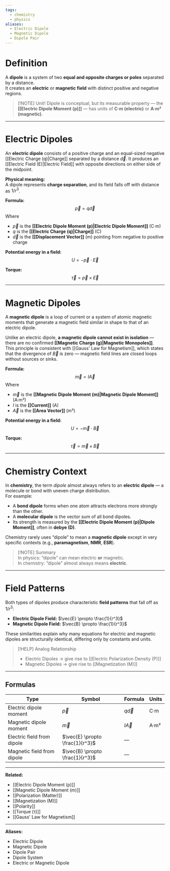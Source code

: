 ```yaml
---
tags:
  - chemistry
  - physics
aliases:
  - Electric Dipole
  - Magnetic Dipole
  - Dipole Pair
---
```

# Definition
A **dipole** is a system of two **equal and opposite charges or poles** separated by a distance.  
It creates an **electric** or **magnetic field** with distinct positive and negative regions. 

> [!NOTE] Unit!
> Dipole is conceptual, but its measurable property — the **[[Electric Dipole Moment (p)]]** — has units of **C·m (electric)** or **A·m² (magnetic)**.

---

# Electric Dipoles
An **electric dipole** consists of a positive charge and an equal-sized negative [[Electric Charge (q)|Charge]] separated by a distance $\vec{d}$. It produces an [[Electric Field (E)|Electric Field]] with opposite directions on either side of the midpoint.

**Physical meaning:**  
A dipole represents **charge separation**, and its field falls off with distance as $1/r^3$.

**Formula:**
$$
\vec{p} = q \vec{d}
$$
Where  
- $\vec{p}$ is the **[[Electric Dipole Moment (p)|Electric Dipole Moment]]** (C·m)  
- $q$ is the **[[Electric Charge (q)|Charge]]** (C)  
- $\vec{d}$ is the **[[Displacement Vector]]** (m) pointing from negative to positive charge  

**Potential energy in a field:**
$$
U = -\vec{p} \cdot \vec{E}
$$

**Torque:**
$$
\vec{\tau} = \vec{p} \times \vec{E}
$$

---

# Magnetic Dipoles
A **magnetic dipole** is a loop of current or a system of atomic magnetic moments that generate a magnetic field similar in shape to that of an electric dipole.

Unlike an electric dipole, **a magnetic dipole cannot exist in isolation** — there are no confirmed **[[Magnetic Charge (g)|Magnetic Monopoles]]**.  
This principle is consistent with [[Gauss' Law for Magnetism]], which states that the divergence of $\vec{B}$ is zero — magnetic field lines are closed loops without sources or sinks.

**Formula:**
$$
\vec{m} = I \vec{A}
$$
Where  
- $\vec{m}$ is the **[[Magnetic Dipole Moment (m)|Magnetic Dipole Moment]]** (A·m²)  
- $I$ is the **[[Current]]** (A)  
- $\vec{A}$ is the **[[Area Vector]]** (m²)

**Potential energy in a field:**
$$
U = -\vec{m} \cdot \vec{B}
$$

**Torque:**
$$
\vec{\tau} = \vec{m} \times \vec{B}
$$

---

# Chemistry Context
In **chemistry**, the term *dipole* almost always refers to an **electric dipole** — a molecule or bond with uneven charge distribution.  
For example:
- A **bond dipole** forms when one atom attracts electrons more strongly than the other.  
- A **molecular dipole** is the vector sum of all bond dipoles.  
- Its strength is measured by the **[[Electric Dipole Moment (p)|Dipole Moment]]**, often in **debye (D)**.

Chemistry rarely uses “dipole” to mean a **magnetic dipole** except in very specific contexts (e.g., **paramagnetism**, **NMR**, **ESR**).

> [!NOTE] Summary  
> In physics: “dipole” can mean electric **or** magnetic.  
> In chemistry: “dipole” almost always means **electric**.

---

# Field Patterns
Both types of dipoles produce characteristic **field patterns** that fall off as $1/r^3$:
- **Electric Dipole Field:** $\vec{E} \propto \frac{1}{r^3}$  
- **Magnetic Dipole Field:** $\vec{B} \propto \frac{1}{r^3}$  

These similarities explain why many equations for electric and magnetic dipoles are structurally identical, differing only by constants and units.

> [!HELP] Analog Relationship  
> - Electric Dipoles → give rise to [[Electric Polarization Density (P)]]  
> - Magnetic Dipoles → give rise to [[Magnetization (M)]]

---

## Formulas
| Type | Symbol | Formula | Units |
|------|---------|----------|--------|
| Electric dipole moment | $\vec{p}$ | $q\vec{d}$ | C·m |
| Magnetic dipole moment | $\vec{m}$ | $I\vec{A}$ | A·m² |
| Electric field from dipole | $\vec{E} \propto \frac{1}{r^3}$ | — |
| Magnetic field from dipole | $\vec{B} \propto \frac{1}{r^3}$ | — |

---

**Related:**  
- [[Electric Dipole Moment (p)]]  
- [[Magnetic Dipole Moment (m)]]  
- [[Polarization (Matter)]]  
- [[Magnetization (M)]]  
- [[Polarity]]  
- [[Torque (τ)]]  
- [[Gauss' Law for Magnetism]]

---

**Aliases:**  
- Electric Dipole  
- Magnetic Dipole  
- Dipole Pair  
- Dipole System  
- Electric or Magnetic Dipole
